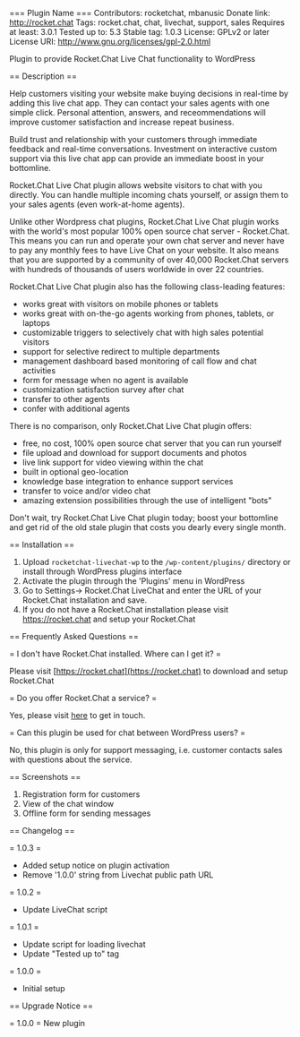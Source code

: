=== Plugin Name ===
Contributors: rocketchat, mbanusic
Donate link: http://rocket.chat
Tags: rocket.chat, chat, livechat, support, sales
Requires at least: 3.0.1
Tested up to: 5.3
Stable tag: 1.0.3
License: GPLv2 or later
License URI: http://www.gnu.org/licenses/gpl-2.0.html

Plugin to provide Rocket.Chat Live Chat functionality to WordPress

== Description ==

Help customers visiting your website make buying decisions in real-time by adding this live chat app.  They can contact your sales agents with one simple click.   Personal attention, answers, and receommendations will improve customer satisfaction and increase repeat business.

Build trust and relationship with your customers through immediate feedback and real-time conversations.  Investment on interactive custom support via this live chat app can provide an immediate boost in your bottomline.

Rocket.Chat Live Chat plugin allows website visitors to chat with you directly.   You can handle multiple incoming chats yourself, or assign them to your sales agents (even work-at-home agents).

Unlike other Wordpress chat plugins, Rocket.Chat Live Chat plugin works with the world's most popular 100% open source chat server - Rocket.Chat.  This means you can run and operate your own chat server and never have to pay any monthly fees to have Live Chat on your website.  It also means that you are supported by a community of over 40,000 Rocket.Chat servers with hundreds of thousands of users worldwide in over 22 countries.

Rocket.Chat Live Chat plugin also has the following class-leading features:

* works great with visitors on mobile phones or tablets
* works great with on-the-go agents working from phones, tablets, or laptops
* customizable triggers to selectively chat with high sales potential visitors
* support for selective redirect to multiple departments
* management dashboard based monitoring of call flow and chat activities
* form for message when no agent is available
* customization satisfaction survey after chat
* transfer to other agents
* confer with additional agents

There is no comparison, only Rocket.Chat Live Chat plugin offers:

* free, no cost, 100% open source chat server that you can run yourself
* file upload and download for support documents and photos
* live link support for video viewing within the chat
* built in optional geo-location
* knowledge base integration to enhance support services
* transfer to voice and/or video chat
* amazing extension possibilities through the use of intelligent "bots"

Don't wait, try Rocket.Chat Live Chat plugin today; boost your bottomline and get rid of the old stale plugin that costs you dearly every single month.

== Installation ==

1. Upload `rocketchat-livechat-wp` to the `/wp-content/plugins/` directory or install through WordPress plugins interface
2. Activate the plugin through the 'Plugins' menu in WordPress
3. Go to Settings-> Rocket.Chat LiveChat and enter the URL of your Rocket.Chat installation and save.
4. If you do not have a Rocket.Chat installation please visit https://rocket.chat and setup your Rocket.Chat


== Frequently Asked Questions ==

= I don't have Rocket.Chat installed. Where can I get it? =

Please visit [https://rocket.chat](https://rocket.chat) to download and setup Rocket.Chat

= Do you offer Rocket.Chat a service? =

Yes, please visit [here](https://rocket.chat/services) to get in touch.

= Can this plugin be used for chat between WordPress users? =

No, this plugin is only for support messaging, i.e. customer contacts sales with questions about the service.

== Screenshots ==

1. Registration form for customers
2. View of the chat window
3. Offline form for sending messages

== Changelog ==

= 1.0.3 =
* Added setup notice on plugin activation
* Remove '1.0.0' string from Livechat public path URL

= 1.0.2 =
* Update LiveChat script

= 1.0.1 =
* Update script for loading livechat
* Update "Tested up to" tag

= 1.0.0 =
* Initial setup

== Upgrade Notice ==

= 1.0.0 =
New plugin